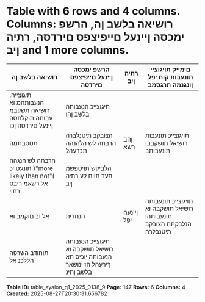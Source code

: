 # Table with 6 rows and 4 columns. Columns: רושיאה בלשב ןה, הרשפ ימכסה ןיינעל םייפיצפס םירדסה, רתיה ןיב and 1 more columns.

| רושיאה בלשב ןה | הרשפ ימכסה ןיינעל םייפיצפס םירדסה | רתיה ןיב | םימייק תויגוציי תונעבות קוח יפל ןונגנמה תרגסמב |
|---|---|---|---|
| .תיגוצייה הנעבותהמ וא רושיאה תשקבמ עבותה תוקלתסה ןיינעל םירדסה ןכו | תיגוצייכ הנעבותה בלשב ןהו |  |  |
| תססבתמה | הצובקב תיטנלברה הרבחה לש הלהנהה תכרעהל | ןהב רשא | תויגוצייכ תונעבות רושיאל תושקבבו תונעבותב |
| הרבחה לש הנגהה תונעט יכ )"more likely than not"( אל רשאמ ריבס רתוי | הלביקש תויטפשמ תעד תווח לע רתיה ןיב |  |  |
| אל וב םוקמב וא | הנחדית | ןיינעה יפל | תויגוצייכ תונעבותה רושיאל תושקבה וא תונעבותהו הנלבקתת הצובקב תיטנבלרה |
| תוחודב השרפה הללכנ אל | תיגוצייכ הנעבותה רושיאל תושקבה וא הנעבותה יוכיס תא ךירעהל הז ינושאר בלשב ןתינ |  |  |

**Table ID:** table_ayalon_q1_2025_0138_9
**Page:** 147
**Rows:** 6
**Columns:** 4
**Created:** 2025-08-27T20:30:31.656782
